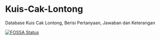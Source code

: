 # Kuis-Cak-Lontong
Database Kuis Cak Lontong, Berisi Pertanyaan, Jawaban dan Keterangan

[![FOSSA Status](https://app.fossa.com/api/projects/git%2Bgithub.com%2Fmbahagus%2FRest-API-Node.js.svg?type=large)](https://app.fossa.com/projects/git%2Bgithub.com%2Fmbahagus%2FRest-API-Node.js?ref=badge_large)
